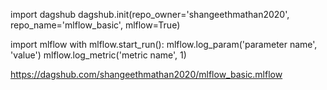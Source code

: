 import dagshub
dagshub.init(repo_owner='shangeethmathan2020', repo_name='mlflow_basic', mlflow=True)

import mlflow
with mlflow.start_run():
  mlflow.log_param('parameter name', 'value')
  mlflow.log_metric('metric name', 1)


https://dagshub.com/shangeethmathan2020/mlflow_basic.mlflow